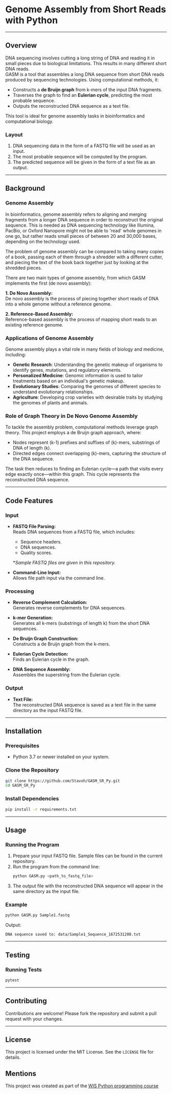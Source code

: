 # Genome Assembly from Short Reads with Python

---


## Overview
DNA sequencing involves cutting a long string of DNA and reading it in small pieces due to biological limitations. This results in many different short DNA reads.  
GASM is a tool that assembles a long DNA sequence from short DNA reads produced by sequencing technologies. Using computational methods, it:

- Constructs a **de Bruijn graph** from k-mers of the input DNA fragments.
- Traverses the graph to find an **Eulerian cycle**, predicting the most probable sequence.
- Outputs the reconstructed DNA sequence as a text file.

This tool is ideal for genome assembly tasks in bioinformatics and computational biology.

### Layout
1. DNA sequencing data in the form of a FASTQ file will be used as an input.  
2. The most probable sequence will be computed by the program.  
3. The predicted sequence will be given in the form of a text file as an output.  


---

## Background

### Genome Assembly

In bioinformatics, genome assembly refers to aligning and merging fragments from a longer DNA sequence in order to reconstruct the original sequence. This is needed as DNA sequencing technology like Illumina, PacBio, or Oxford Nanopore might not be able to 'read' whole genomes in one go, but rather reads small pieces of between 20 and 30,000 bases, depending on the technology used.

The problem of genome assembly can be compared to taking many copies of a book, passing each of them through a shredder with a different cutter, and piecing the text of the book back together just by looking at the shredded pieces.

There are two main types of genome assembly, from which GASM implements the first (de novo assembly):

**1. De Novo Assembly:**  
De novo assembly is the process of piecing together short reads of DNA into a whole genome without a reference genome.

**2. Reference-Based Assembly:**  
Reference-based assembly is the process of mapping short reads to an existing reference genome.

### Applications of Genome Assembly

Genome assembly plays a vital role in many fields of biology and medicine, including:

- **Genetic Research**: Understanding the genetic makeup of organisms to identify genes, mutations, and regulatory elements.
- **Personalized Medicine**: Genomic information is used to tailor treatments based on an individual's genetic makeup.
- **Evolutionary Studies**: Comparing the genomes of different species to understand evolutionary relationships.
- **Agriculture**: Developing crop varieties with desirable traits by studying the genomes of plants and animals.

### Role of Graph Theory in De Novo Genome Assembly
To tackle the assembly problem, computational methods leverage graph theory. This project employs a de Bruijn graph approach, where:
- Nodes represent \(k-1\) prefixes and suffixes of \(k\)-mers, substrings of DNA of length \(k\).
- Directed edges connect overlapping \(k\)-mers, capturing the structure of the DNA sequence.

The task then reduces to finding an Eulerian cycle—a path that visits every edge exactly once—within this graph. This cycle represents the reconstructed DNA sequence.

---

## Code Features

### Input

- **FASTQ File Parsing:**  
Reads DNA sequences from a FASTQ file, which includes:
  - Sequence headers.
  - DNA sequences.
  - Quality scores.  

  *_Sample FASTQ files are given in this repository._

- **Command-Line Input:**  
Allows file path input via the command line.

### Processing

- **Reverse Complement Calculation:**  
Generates reverse complements for DNA sequences.  

- **k-mer Generation:**  
Generates all k-mers (substrings of length k) from the short DNA sequences.  

- **De Bruijn Graph Construction:**  
Constructs a de Bruijn graph from the k-mers.  

- **Eulerian Cycle Detection:**  
Finds an Eulerian cycle in the graph.  

- **DNA Sequence Assembly:**  
Assembles the superstring from the Eulerian cycle.

### Output

- **Text File:**  
The reconstructed DNA sequence is saved as a text file in the same directory as the input FASTQ file.

---

## Installation

### Prerequisites
- Python 3.7 or newer installed on your system.

### Clone the Repository
```bash
git clone https://github.com/Stavoh/GASM_SR_Py.git
cd GASM_SR_Py
```

### Install Dependencies
```bash
pip install -r requirements.txt
```

---

## Usage

### Running the Program
1. Prepare your input FASTQ file. Sample files can be found in the current repository.
2. Run the program from the command line:
   ```bash
   python GASM.py <path_to_fastq_file>
   ```
4. The output file with the reconstructed DNA sequence will appear in the same directory as the input file.

### Example
```bash
python GASM.py Sample1.fastq
```
Output:
```
DNA sequence saved to: data/Sample1_Sequence_1672531200.txt
```

---

## Testing

### Running Tests
```bash
pytest
```

---

## Contributing
Contributions are welcome! Please fork the repository and submit a pull request with your changes.

---

## License
This project is licensed under the MIT License. See the `LICENSE` file for details.

## Mentions
This project was created as part of the [WIS Python programming course](https://github.com/szabgab/wis-python-course-2024-11.git)
